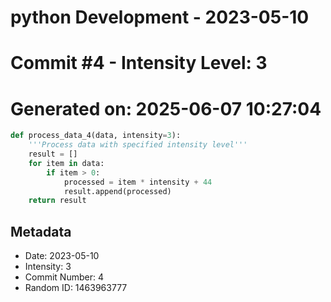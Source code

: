 ﻿# python Development - 2023-05-10
# Commit #4 - Intensity Level: 3
# Generated on: 2025-06-07 10:27:04
```python
def process_data_4(data, intensity=3):
    '''Process data with specified intensity level'''
    result = []
    for item in data:
        if item > 0:
            processed = item * intensity + 44
            result.append(processed)
    return result
```
## Metadata
- Date: 2023-05-10
- Intensity: 3
- Commit Number: 4
- Random ID: 1463963777
